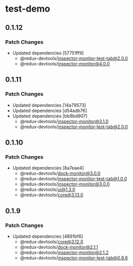 # test-demo

## 0.1.12

### Patch Changes

- Updated dependencies [57751ff9]
  - @redux-devtools/inspector-monitor-test-tab@2.0.0
  - @redux-devtools/inspector-monitor@4.0.0

## 0.1.11

### Patch Changes

- Updated dependencies [14a79573]
- Updated dependencies [d54adb76]
- Updated dependencies [bb9bd907]
  - @redux-devtools/inspector-monitor@3.1.0
  - @redux-devtools/inspector-monitor-test-tab@2.0.0

## 0.1.10

### Patch Changes

- Updated dependencies [8a7eae4]
  - @redux-devtools/dock-monitor@3.0.0
  - @redux-devtools/inspector-monitor-test-tab@1.0.0
  - @redux-devtools/inspector-monitor@3.0.0
  - @redux-devtools/ui@1.3.0
  - @redux-devtools/core@3.13.0

## 0.1.9

### Patch Changes

- Updated dependencies [4891bf6]
  - @redux-devtools/core@3.12.0
  - @redux-devtools/dock-monitor@2.1.1
  - @redux-devtools/inspector-monitor@2.1.2
  - @redux-devtools/inspector-monitor-test-tab@0.8.6
